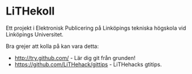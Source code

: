 LiTHekoll
=========

Ett projekt i Elektronisk Publicering på Linköpings tekniska högskola vid Linköpings Universitet.

Bra grejer att kolla på kan vara detta:
* http://try.github.com/ - Lär dig git från grunden!
* https://github.com/LiTHehack/gittips - LiTHehacks gtitips.
